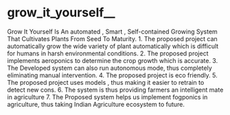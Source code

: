 # grow_it_yourself__
 Grow It Yourself Is An automated , Smart , Self-contained Growing System That Cultivates Plants From Seed To Maturity. 1. The proposed project can automatically grow the wide variety of plant automatically which is difficult for humans in harsh environmental conditions. 2. The proposed project implements aeroponics to determine the crop growth which is accurate. 3. The Developed system can also run autonomous mode, thus completely eliminating manual intervention. 4. The proposed project is eco friendly. 5. The proposed project uses models , thus making it easier to retrain to detect new cons. 6. The system is thus providing farmers an intelligent mate in agriculture 7. The Proposed system helps us implement fogponics in agriculture, thus taking Indian Agriculture ecosystem to future.
